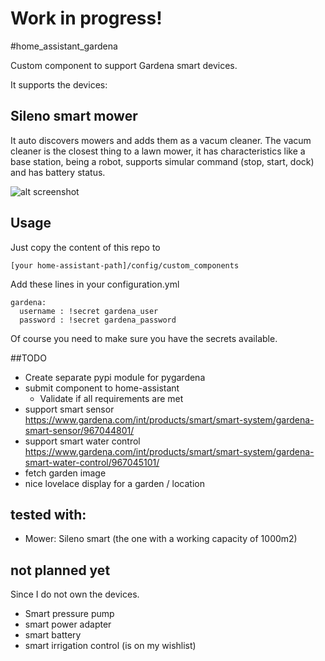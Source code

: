 # Work in progress!
#home_assistant_gardena

Custom component to support Gardena smart devices.

It supports the devices:

## Sileno smart mower
It auto discovers mowers and adds them as a vacum cleaner.
The vacum cleaner is the closest thing to a lawn mower, it has characteristics like a base station, being a robot, supports simular command (stop, start, dock) and has battery status.

![alt screenshot](https://raw.githubusercontent.com/wijnandtop/home_assistant_gardena/master/doc/screenshot1.png)

## Usage

Just copy the content of this repo to

```
[your home-assistant-path]/config/custom_components
```

Add these lines in your configuration.yml

```
gardena:
  username : !secret gardena_user
  password : !secret gardena_password
```

Of course you need to make sure you have the secrets available.

##TODO

* Create separate pypi module for pygardena
* submit component to home-assistant
    * Validate if all requirements are met 
* support smart sensor https://www.gardena.com/int/products/smart/smart-system/gardena-smart-sensor/967044801/
* support smart water control https://www.gardena.com/int/products/smart/smart-system/gardena-smart-water-control/967045101/
* fetch garden image
* nice lovelace display for a garden / location

## tested with:
 
 * Mower: Sileno smart (the one with a working capacity of 1000m2)
 
## not planned yet
Since I do not own the devices.

* Smart pressure pump
* smart power adapter
* smart battery
* smart irrigation control (is on my wishlist)



